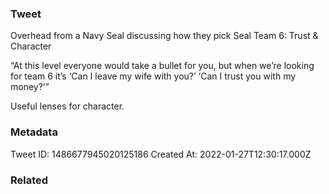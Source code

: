 ### Tweet
Overhead from a Navy Seal discussing how they pick Seal Team 6: Trust &amp; Character

“At this level everyone would take a bullet for you, but when we’re looking for team 6 it’s ‘Can I leave my wife with you?’ ‘Can I trust you with my money?’”

Useful lenses for character.

### Metadata
Tweet ID: 1486677945020125186
Created At: 2022-01-27T12:30:17.000Z

### Related

